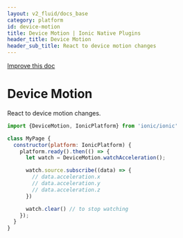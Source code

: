```yaml
---
layout: v2_fluid/docs_base
category: platform
id: device-motion
title: Device Motion | Ionic Native Plugins
header_title: Device Motion
header_sub_title: React to device motion changes
---
```

<div class="improve-docs">
  <a href='https://github.com/driftyco/ionic-site/edit/ionic2/docs/v2/platform/device-motion/index.md'>
    Improve this doc
  </a>
</div>

<h1 class="title">Device Motion</h1>

React to device motion changes.

```javascript
import {DeviceMotion, IonicPlatform} from 'ionic/ionic'

class MyPage {
  constructor(platform: IonicPlatform) {
    platform.ready().then(() => {
      let watch = DeviceMotion.watchAcceleration();

      watch.source.subscribe((data) => {
        // data.acceleration.x
        // data.acceleration.y
        // data.acceleration.z
      })

      watch.clear() // to stop watching
    });
  }
}
```
